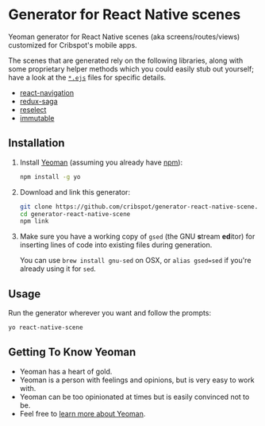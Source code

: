# Generator for React Native scenes

Yeoman generator for React Native scenes (aka screens/routes/views) customized for Cribspot's mobile apps.

The scenes that are generated rely on the following libraries, along with some proprietary helper methods which you could easily stub out yourself; have a look at the [`*.ejs`](https://github.com/cribspot/generator-react-native-scene/find/master) files for specific details.

- [react-navigation](https://github.com/react-community/react-navigation)
- [redux-saga](https://github.com/redux-saga/redux-saga)
- [reselect](https://github.com/reactjs/reselect)
- [immutable](https://github.com/facebook/immutable-js)

## Installation

1. Install [Yeoman](http://yeoman.io)
(assuming you already have [npm](https://nodejs.org/en/download/)):

    ```bash
    npm install -g yo
    ```

2. Download and link this generator:

    ```bash
    git clone https://github.com/cribspot/generator-react-native-scene.git
    cd generator-react-native-scene
    npm link
    ```

3. Make sure you have a working copy of `gsed` (the GNU **s**tream **ed**itor)
for inserting lines of code into existing files during generation.

    You can use `brew install gnu-sed` on OSX, or `alias gsed=sed` if you're already using it for `sed`.

## Usage

Run the generator wherever you want and follow the prompts:

```bash
yo react-native-scene
```

## Getting To Know Yeoman

 * Yeoman has a heart of gold.
 * Yeoman is a person with feelings and opinions, but is very easy to work with.
 * Yeoman can be too opinionated at times but is easily convinced not to be.
 * Feel free to [learn more about Yeoman](http://yeoman.io/).
